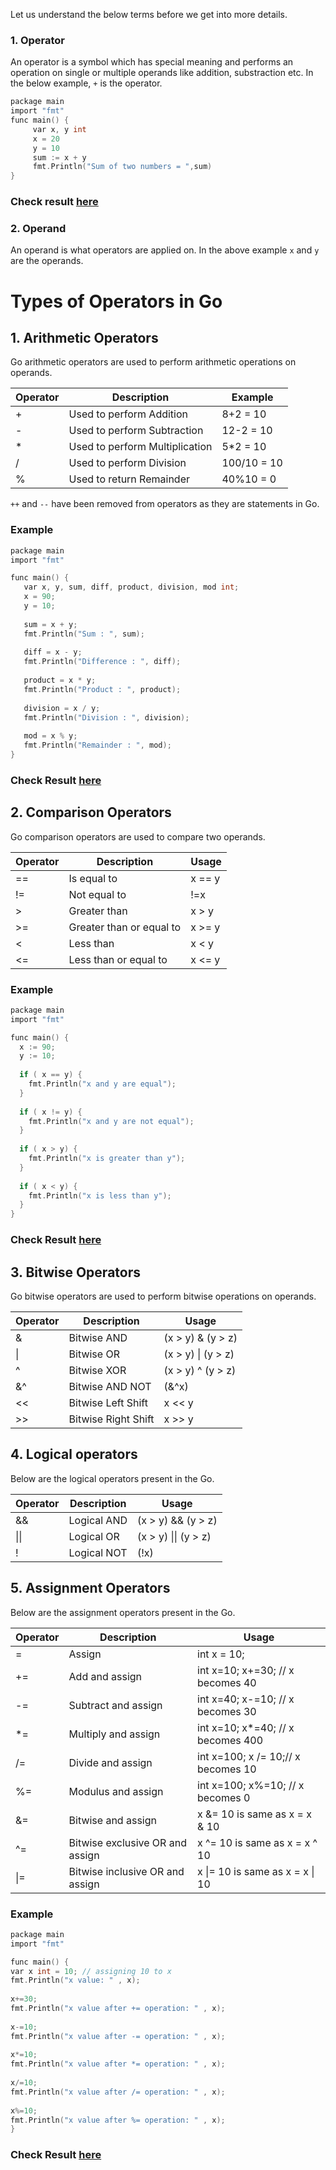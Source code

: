 Let us understand the below terms before we get into more details.

### 1. Operator

An operator is a symbol which has special meaning and performs an operation on single or multiple operands like addition, substraction etc. In the below example, `+` is the operator. 

```c
package main
import "fmt"
func main() {
     var x, y int
     x = 20
     y = 10
     sum := x + y
     fmt.Println("Sum of two numbers = ",sum)
}
```
### Check result [here](https://onecompiler.com/go/3vppwtvxn)

### 2. Operand

An operand is what operators are applied on. In the above example `x` and `y` are the operands.

# Types of Operators in Go

## 1. Arithmetic Operators

Go arithmetic operators are used to perform arithmetic operations on operands.

|Operator|	Description	| Example|
|----|----|----|
| +	| Used to perform Addition |	8+2 = 10|
| - | Used to perform Subtraction |	12-2 = 10|
| * | Used to perform Multiplication |	5*2 = 10|
| / | Used to perform Division	| 100/10 = 10|
| % | Used to return Remainder	| 40%10 = 0|

`++` and `--` have been removed from operators as they are statements in Go.

### Example

```c
package main
import "fmt"

func main() {
   var x, y, sum, diff, product, division, mod int;
   x = 90;
   y = 10;
 
   sum = x + y;
   fmt.Println("Sum : ", sum);
   
   diff = x - y;
   fmt.Println("Difference : ", diff);
   
   product = x * y;
   fmt.Println("Product : ", product);
   
   division = x / y;
   fmt.Println("Division : ", division);
   
   mod = x % y;
   fmt.Println("Remainder : ", mod);
}
```
### Check Result [here](https://onecompiler.com/go/3vppx8fbm)

## 2. Comparison Operators

Go comparison operators are used to compare two operands. 

| Operator | Description| Usage|
|----|----|----|
| == | Is equal to | x == y|
| != | Not equal to |	!=x |
| > | Greater than | x > y |
| >= | Greater than or equal to |	x >= y|
| < | Less than| x < y |
| <= | Less than or equal to| x <= y|

### Example

```c
package main
import "fmt"

func main() {
  x := 90;
  y := 10;
   
  if ( x == y) {
    fmt.Println("x and y are equal");
  }
  
  if ( x != y) {
    fmt.Println("x and y are not equal");
  }
  
  if ( x > y) {
    fmt.Println("x is greater than y");
  }
  
  if ( x < y) {
    fmt.Println("x is less than y");
  }
}
```
### Check Result [here](https://onecompiler.com/go/3vppy44rf)

## 3. Bitwise Operators

Go bitwise operators are used to perform bitwise operations on operands.

|Operator|	Description| Usage|
|----|----|----|
| & |	Bitwise AND | (x > y) & (y > z)|
| \| |	Bitwise OR | (x > y) \| (y > z)|
| ^ |	Bitwise XOR | (x > y) ^ (y > z)|
| &^ |	Bitwise AND NOT	| (&^x)|
| << | Bitwise Left Shift| x << y|
| >> | Bitwise Right Shift| x >> y|

## 4. Logical operators

Below are the logical operators present in the Go.

|Operator|	Description| Usage|
|----|----|----|
| && |	Logical AND | (x > y) && (y > z)|
| \|\| |	Logical OR | (x > y) \|\| (y > z)|
| ! |	Logical NOT	| (!x)|

## 5. Assignment Operators

Below are the assignment operators present in the Go.

|Operator|	Description| Usage|
|----|----|----|
| =	| Assign| int x = 10;|
| += |	Add and assign|	int x=10; x+=30; // x becomes 40|
| -= |	Subtract and assign| int x=40; x-=10; // x becomes 30|
| *= |	Multiply and assign| int x=10; x*=40; // x becomes 400|
| /= |	Divide and assign|	int x=100; x /= 10;// x becomes 10|
| %= |	Modulus and assign|	int x=100; x%=10; // x becomes 0|
| &= | Bitwise and assign| x &= 10 is same as x = x & 10|
| ^= | Bitwise exclusive OR and assign| x ^= 10 is same as x = x ^ 10|
| \|= |Bitwise inclusive OR and assign	| x \|= 10 is same as x = x \| 10|

### Example

```c
package main
import "fmt"

func main() {
var x int = 10; // assigning 10 to x 
fmt.Println("x value: " , x);
        
x+=30;
fmt.Println("x value after += operation: " , x);
        
x-=10;
fmt.Println("x value after -= operation: " , x);
        
x*=10;
fmt.Println("x value after *= operation: " , x);
        
x/=10;
fmt.Println("x value after /= operation: " , x);
        
x%=10;
fmt.Println("x value after %= operation: " , x);   
}

```

### Check Result [here](https://onecompiler.com/go/3vppym7fz)

